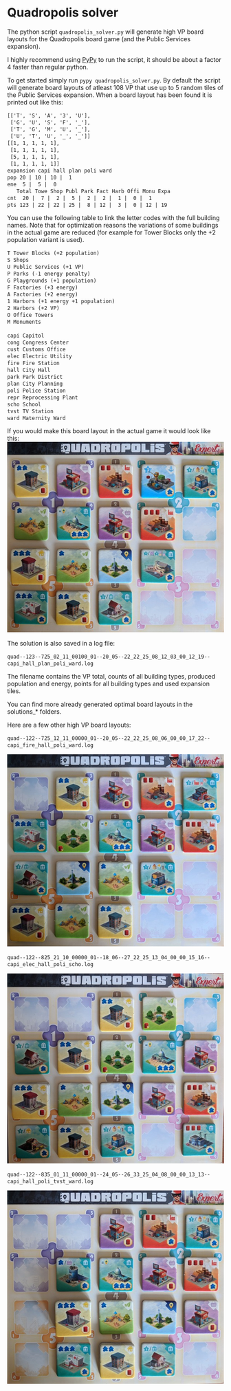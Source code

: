 # Quadropolis solver

The python script `quadropolis_solver.py` will generate high VP board layouts for the Quadropolis board game (and the Public Services expansion).

I highly recommend using [PyPy](https://pypy.org) to run the script, it should be about a factor 4 faster than regular python.

To get started simply run `pypy quadropolis_solver.py`. By default the script will generate board layouts of atleast 108 VP that use up to 5 random tiles of the Public Services expansion. When a board layout has been found it is printed out like this:
```
[['T', 'S', 'A', '3', 'U'],
 ['G', 'U', 'S', 'F', '_'],
 ['T', 'G', 'M', 'U', '_'],
 ['U', 'T', 'U', '_', '_']]
[[1, 1, 1, 1, 1],
 [1, 1, 1, 1, 1],
 [5, 1, 1, 1, 1],
 [1, 1, 1, 1, 1]]
expansion capi hall plan poli ward
pop 20 | 10 | 10 |  1
ene  5 |  5 |  0
   Total Towe Shop Publ Park Fact Harb Offi Monu Expa
cnt  20 |  7 |  2 |  5 |  2 |  2 |  1 |  0 |  1
pts 123 | 22 | 22 | 25 |  8 | 12 |  3 |  0 | 12 | 19
```

You can use the following table to link the letter codes with the full building names. Note that for optimization reasons the variations of some buildings in the actual game are reduced (for example for Tower Blocks only the +2 population variant is used).
```
T Tower Blocks (+2 population)
S Shops
U Public Services (+1 VP)
P Parks (-1 energy penalty)
G Playgrounds (+1 population)
F Factories (+3 energy)
A Factories (+2 energy)
1 Harbors (+1 energy +1 population)
2 Harbors (+2 VP)
O Office Towers
M Monuments

capi Capitol
cong Congress Center
cust Customs Office
elec Electric Utility
fire Fire Station
hall City Hall
park Park District
plan City Planning
poli Police Station
repr Reprocessing Plant
scho School
tvst TV Station
ward Maternity Ward
```
If you would make this board layout in the actual game it would look like this:
![image of board layout](https://raw.githubusercontent.com/johandebock/quadropolis_solver/master/solutions_expansion_1monument/quad--123--725_02_11_00100_01--20_05--22_22_25_08_12_03_00_12_19--capi_hall_plan_poli_ward.jpg)

The solution is also saved in a log file:
```
quad--123--725_02_11_00100_01--20_05--22_22_25_08_12_03_00_12_19--capi_hall_plan_poli_ward.log
```
The filename contains the VP total, counts of all building types, produced population and energy, points for all building types and used expansion tiles.

You can find more already generated optimal board layouts in the solutions_* folders.

Here are a few other high VP board layouts:
```
quad--122--725_12_11_00000_01--20_05--22_22_25_08_06_00_00_17_22--capi_fire_hall_poli_ward.log
```
![image of board layout](https://raw.githubusercontent.com/johandebock/quadropolis_solver/master/solutions_expansion_1monument/quad--122--725_12_11_00000_01--20_05--22_22_25_08_06_00_00_17_22--capi_fire_hall_poli_ward.jpg)
```
quad--122--825_21_10_00000_01--18_06--27_22_25_13_04_00_00_15_16--capi_elec_hall_poli_scho.log
```
![image of board layout](https://raw.githubusercontent.com/johandebock/quadropolis_solver/master/solutions_expansion_1monument/quad--122--825_21_10_00000_01--18_06--27_22_25_13_04_00_00_15_16--capi_elec_hall_poli_scho.jpg)
```
quad--122--835_01_11_00000_01--24_05--26_33_25_04_08_00_00_13_13--capi_hall_poli_tvst_ward.log
```
![image of board layout](https://raw.githubusercontent.com/johandebock/quadropolis_solver/master/solutions_expansion_1monument/quad--122--835_01_11_00000_01--24_05--26_33_25_04_08_00_00_13_13--capi_hall_poli_tvst_ward.jpg)

